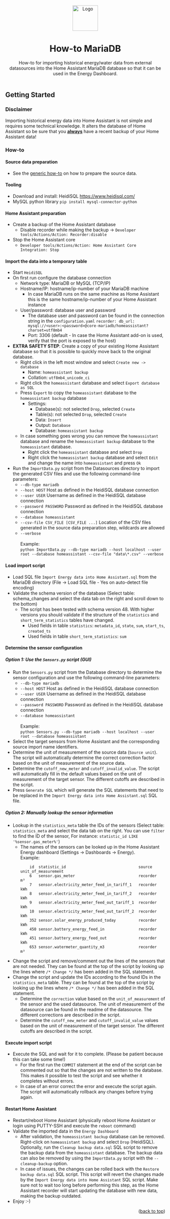<!-- Improved compatibility of back to top link: See: https://github.com/othneildrew/Best-README-Template/pull/73 -->
<a name="readme-top"></a>

<!-- PROJECT LOGO -->
<br />
<div align="center">
  <a href="https://github.com/patrickvorgers/Home-Assistant-Import-Energy-Data">
    <img src="https://raw.githubusercontent.com/patrickvorgers/Home-Assistant-Import-Energy-Data/main/Images/Logo.png" alt="Logo" width="80" height="80">
  </a>

<h1 align="center">How-to MariaDB</h1>

  <p align="center">
How-to for importing historical energy/water data from external datasources into the Home Assistant MariaDB database so that it can be used in the Energy Dashboard.
    <br />
    <br />
  </p>
</div>

<!-- GETTING STARTED -->
<a name="getting-started"></a>
## Getting Started

### Disclaimer

Importing historical energy data into Home Assistant is not simple and requires some technical knowledge. It alters the database of Home Assistant so be sure that you <u><b>always</b></u> have a recent backup of your Home Assistant data!

<a name="How-to"></a>
### How-to

#### Source data preparation
- See the [generic how-to](../../README.md) on how to prepare the source data.

#### Tooling
- Download and install: HeidiSQL https://www.heidisql.com/
- MySQL python library `pip install mysql-connector-python`

#### Home Assistant preparation
- Create a backup of the Home Assistant database
  - Disable recorder while making the backup -> `Developer tools/Actions/Action: Recorder:disable`
- Stop the Home Assistant core
  - `Developer tools/Actions/Action: Home Assistant Core Integration: Stop`

#### Import the data into a temporary table
- Start `HeidiSQL`
- On first run configure the database connection
  - Network type: MariaDB or MySQL (TCP/IP)
  - Hostname/IP: hostname/ip-number of your MariaDB machine
    - In case MariaDB runs on the same machine as Home Assistant this is the same hostname/ip-number of your Home Assistant instance
  - User/password: database user and password
    - The database user and password can be found in the connection string in the `configuration.yaml`
      `
      recorder:
          db_url: mysql://<user>:<password>@core-mariadb/homeassistant?charset=utf8mb4
      `
    - Port: 3306 (default - In case the Home Assistant add-on is used, verify that the port is exposed to the host)
- <b>EXTRA SAFETY STEP</b>: Create a copy of your existing Home Assistant database so that it is possible to quickly move back to the original database.
  - Right click in the left most window and select `Create new -> database`
    - Name: `homeassistant backup`
    - Collation: `utf8mb4_unicode_ci`
  - Right click the `homeassistant` database and select `Export database as SQL`
  - Press `Export` to copy the `homeassistant` database to the `homeassistant backup` database
    - Settings:
      - Database(s): not selected `Drop`, selected `Create`
      - Table(s): not selected `Drop`, selected `Create`
      - Data: `Insert`
      - Output: `Database`
      - Database: `homeassistant backup`
  - In case something goes wrong you can remove the `homeassistant` database and rename the `homeassistant backup` database to the `homeassistant` database.
    - Right click the `homeassistant` database and select `Drop`
    - Right click the `homeassistant backup` database and select `Edit` and change the name into `homeassistant` and press `Ok`
- Run the `ImportData.py` script from the Datasources directory to import the generated CSV files and use the following command-line parameters:
    - `--db-type mariadb`
    - `--host HOST` Host as defined in the HeidiSQL database connection
    - `--user USER` Username as defined in the HeidiSQL database connection
    - `--password PASSWORD` Password as defined in the HeidiSQL database connection
    - `--database homeassistant`
    - `--csv-file CSV_FILE [CSV_FILE ...]` Location of the CSV files generated in the source data preparation step, wildcards are allowed
    - `--verbose`<br><br>
    Example:<br>
`python ImportData.py --db-type mariadb --host localhost --user root --database homeassistant --csv-file "data\*.csv" --verbose`

#### Load import script
- Load SQL file `Import Energy data into Home Assistant.sql` from the MariaDB directory (File -> Load SQL file - Yes on auto-detect file encoding)
- Validate the schema version of the database (Select table: schema_changes and select the data tab on the right and scroll down to the bottom)
  - The script has been tested with schema version 48. With higher versions you should validate if the structure of the `statistics` and `short_term_statistics` tables have changed.
    - Used fields in table `statistics`: `metadata_id`, `state`, `sum`, `start_ts`, `created_ts`
    - Used fields in table `short_term_statistics`: `sum`

#### Determine the sensor configuration
##### Option 1: Use the `Sensors.py` script (GUI)
- Run the `Sensors.py` script from the Database directory to determine the sensor configuration and use the following command-line parameters:
    - `--db-type mariadb`
    - `--host HOST` Host as defined in the HeidiSQL database connection
    - `--user USER` Username as defined in the HeidiSQL database connection
    - `--password PASSWORD` Password as defined in the HeidiSQL database connection
    - `--database homeassistant`<br><br>
    Example:<br>
`python Sensors.py --db-type mariadb --host localhost --user root --database homeassistant`
- Select the target sensors from Home Assistant and the corresponding source import name identifiers.
- Determine the unit of measurement of the source data (`Source unit`). The script will automatically determine the correct correction factor based on the unit of measurement of the source data.
- Determine the `cutoff_new_meter` and `cutoff_invalid_value`. The script will automatically fill in the default values based on the unit of measurement of the target sensor. The different cutoffs are described in the script.
- Press `Generate SQL` which will generate the SQL statements that need to be replaced in the `Import Energy data into Home Assistant.sql` SQL file.
##### Option 2: Manually lookup the sensor information
- Lookup in the `statistics_meta` table the IDs of the sensors (Select table: `statistics_meta` and select the data tab on the right. You can use `filter` to find the ID of the sensor, For instance: `statistic_id LIKE '%sensor.gas_meter%'`)
  - The names of the sensors can be looked up in the Home Assistant Energy dashboard (Settings -> Dashboards -> Energy).
<br>Example:
    ```
        id  statistic_id                                source      unit_of_measurement
        6   sensor.gas_meter                            recorder    m³
        7   sensor.electricity_meter_feed_in_tariff_1   recorder    kWh
        8   sensor.electricity_meter_feed_in_tariff_2   recorder    kWh
        9   sensor.electricity_meter_feed_out_tariff_1  recorder    kWh
        10  sensor.electricity_meter_feed_out_tariff_2  recorder    kWh
        352 sensor.solar_energy_produced_today          recorder    kWh
        450 sensor.battery_energy_feed_in               recorder    kWh
        451 sensor.battery_energy_feed_out              recorder    kWh
        653 sensor.watermeter_quantity_m3               recorder    m³
    ```
- Change the script and remove/comment out the lines of the sensors that are not needed. They can be found at the top of the script by looking up the lines where `/* Change */` has been added in the SQL statement.
- Change the script and update the IDs according to the found IDs in the `statistics_meta` table.
  They can be found at the top of the script by looking up the lines where `/* Change */` has been added in the SQL statement.
  - Determine the `correction` value based on the `unit_of_measurement` of the sensor and the used datasource. The unit of measurement of the datasource can be found in the readme of the datasource.
    The different corrections are described in the script.
  - Determine the `cutoff_new_meter` and `cutoff_invalid_value` values based on the unit of measurement of the target sensor. The different cutoffs are described in the script.

#### Execute import script
- Execute the SQL and wait for it to complete. (Please be patient because this can take some time!)
  - For the first run the `COMMIT` statement at the end of the script can be commented out so that the changes are not written to the database.
    This makes it possible to test the script and see whether it completes without errors.
  - In case of an error correct the error and execute the script again. The script will automatically rollback any changes before trying again.

#### Restart Home Assistant
- Restart/reboot Home Assistant (physically reboot Home Assistant or login using PUTTY-SSH and execute the `reboot` command)
- Validate the imported data in the `Energy Dashboard`
  - After validation, the `homeassistant backup` database can be removed. Right-click on `homeassistant backup` and select `Drop` (HeidiSQL).
    Optionally, run the `Cleanup backup data.sql` SQL script to remove the backup data from the `homeassistant` database.
    The backup data can also be removed by using the `ImportData.py` script with the `--cleanup-backup` option.
  - In case of issues, the changes can be rolled back with the `Restore backup data.sql` SQL script.
    This script will revert the changes made by the `Import Energy data into Home Assistant` SQL script.
    Make sure not to wait too long before performing this step, as the Home Assistant recorder will start updating the database with new data, making the backup outdated.
- Enjoy :-)

<p align="right">(<a href="#readme-top">back to top</a>)</p>
